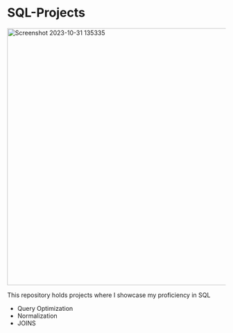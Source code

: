 # SQL-Projects
<img width="594" alt="Screenshot 2023-10-31 135335" src="https://github.com/DorothyOk/SQL-Projects/assets/146881329/ecc02d61-6901-48e2-9eb2-ecc1592fca0e">

This repository holds projects where I showcase my proficiency in SQL 
- Query Optimization
- Normalization
- JOINS
